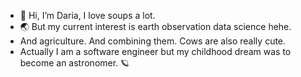 - 👋 Hi, I’m Daria, I love soups a lot.
- 🌏 But my current interest is earth observation data science hehe.
- And agriculture. And combining them. Cows are also really cute.
- Actually I am a software engineer but my childhood dream was to become an astronomer. 🪐

<!---
daria-preda/daria-preda is a ✨ special ✨ repository because its `README.md` (this file) appears on your GitHub profile.
You can click the Preview link to take a look at your changes.
--->
